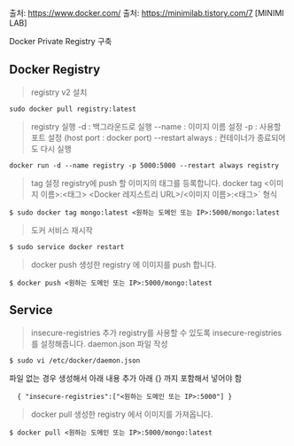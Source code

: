 출처: https://www.docker.com/
출처: https://minimilab.tistory.com/7 [MINIMI LAB]

Docker Private Registry 구축

Docker Registry
---- 

> registry v2 설치
~~~
sudo docker pull registry:latest
~~~

> registry 실행
-d : 백그라운드로 실행
--name : 이미지 이름 설정
-p : 사용할 포트 설정 (host port : docker port)
--restart always : 컨테이너가 종료되어도 다시 실행
~~~
docker run -d --name registry -p 5000:5000 --restart always registry
~~~

> tag 설정
registry에 push 할 이미지의 태그를 등록합니다.
docker tag <이미지 이름>:<태그> <Docker 레지스트리 URL>/<이미지 이름>:<태그>` 형식
~~~
$ sudo docker tag mongo:latest <원하는 도메인 또는 IP>:5000/mongo:latest
~~~

> 도커 서비스 재시작
~~~
$ sudo service docker restart
~~~

> docker push
생성한 registry 에 이미지를 push 합니다.
~~~
$ docker push <원하는 도메인 또는 IP>:5000/mongo:latest
~~~

Service
----

> insecure-registries 추가
registry를 사용할 수 있도록 insecure-registries를 설정해줍니다.
daemon.json 파일 작성
~~~
$ sudo vi /etc/docker/daemon.json
~~~
파일 없는 경우 생성해서 아래 내용 추가
아래 {} 까지 포함해서 넣어야 함 
~~~
  { "insecure-registries":["<원하는 도메인 또는 IP>:5000"] }
~~~  
  
> docker pull
생성한 registry 에서 이미지를 가져옵니다.
~~~
$ docker pull <원하는 도메인 또는 IP>:5000/mongo:latest
~~~
